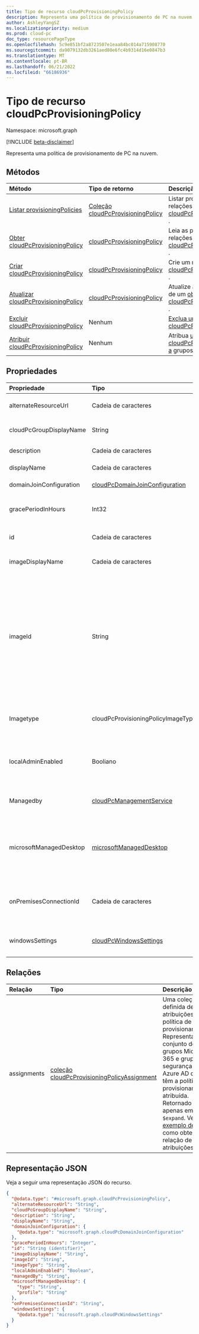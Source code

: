 ```yaml
---
title: Tipo de recurso cloudPcProvisioningPolicy
description: Representa uma política de provisionamento de PC na nuvem.
author: AshleyYangSZ
ms.localizationpriority: medium
ms.prod: cloud-pc
doc_type: resourcePageType
ms.openlocfilehash: 5c9e851bf2a8723507e1eaa84bc014a715908770
ms.sourcegitcommit: da9079132db3261aed80e6fc4b9314d16e0847b3
ms.translationtype: MT
ms.contentlocale: pt-BR
ms.lasthandoff: 06/21/2022
ms.locfileid: "66186936"
---
```

# <a name="cloudpcprovisioningpolicy-resource-type"></a>Tipo de recurso cloudPcProvisioningPolicy

Namespace: microsoft.graph

[!INCLUDE [beta-disclaimer](../../includes/beta-disclaimer.md)]

Representa uma política de provisionamento de PC na nuvem.

## <a name="methods"></a>Métodos

|Método|Tipo de retorno|Descrição|
|:---|:---|:---|
|[Listar provisioningPolicies](../api/virtualendpoint-list-provisioningpolicies.md)|[Coleção cloudPcProvisioningPolicy](../resources/cloudpcprovisioningpolicy.md)|Listar propriedades e relações dos objetos [cloudPcProvisioningPolicy](../resources/cloudpcprovisioningpolicy.md) .|
|[Obter cloudPcProvisioningPolicy](../api/cloudpcprovisioningpolicy-get.md)|[cloudPcProvisioningPolicy](../resources/cloudpcprovisioningpolicy.md)|Leia as propriedades e as relações de um [objeto cloudPcProvisioningPolicy](../resources/cloudpcprovisioningpolicy.md) .|
|[Criar cloudPcProvisioningPolicy](../api/virtualendpoint-post-provisioningpolicies.md)|[cloudPcProvisioningPolicy](../resources/cloudpcprovisioningpolicy.md)|Crie um novo [objeto cloudPcProvisioningPolicy](../resources/cloudpcprovisioningpolicy.md) .|
|[Atualizar cloudPcProvisioningPolicy](../api/cloudpcprovisioningpolicy-update.md)|[cloudPcProvisioningPolicy](../resources/cloudpcprovisioningpolicy.md)|Atualize as propriedades de um [objeto cloudPcProvisioningPolicy](../resources/cloudpcprovisioningpolicy.md) .|
|[Excluir cloudPcProvisioningPolicy](../api/cloudpcprovisioningpolicy-delete.md)|Nenhum|[Exclua um objeto cloudPcProvisioningPolicy](../resources/cloudpcprovisioningpolicy.md).|
|[Atribuir cloudPcProvisioningPolicy](../api/cloudpcprovisioningpolicy-assign.md)|Nenhum |Atribua [um cloudPcProvisioningPolicy a](../resources/cloudpcprovisioningpolicy.md) grupos de usuários.|

## <a name="properties"></a>Propriedades

|Propriedade|Tipo|Descrição|
|:---|:---|:---|
|alternateResourceUrl|Cadeia de caracteres|A URL do recurso alternativo vinculado a essa política de provisionamento. Somente leitura.|
|cloudPcGroupDisplayName|String|O nome de exibição do grupo de PC na nuvem no qual os PCs na nuvem residem. Somente leitura.|
|description|Cadeia de caracteres|A descrição da política de provisionamento.|
|displayName|Cadeia de caracteres|O nome de exibição da política de provisionamento.|
|domainJoinConfiguration|[cloudPcDomainJoinConfiguration](../resources/cloudpcdomainjoinconfiguration.md)|Especifica como os PCs na nuvem ingressarão Azure Active Directory.|
|gracePeriodInHours|Int32|O número de horas de espera antes que ocorra o reprovisionamento/desprovisionamento. Somente leitura.|
|id|Cadeia de caracteres|Identificador exclusivo para a política de provisionamento de PC na nuvem. Somente leitura.|
|imageDisplayName|Cadeia de caracteres|O nome de exibição da imagem do sistema operacional que você está provisionando.|
|imageId|String|A ID da imagem do sistema operacional que você deseja provisionar em PCs na nuvem. O formato de uma imagem de tipo de galeria é: {publisher_offer_sku}. Os valores com suporte para cada um dos parâmetros são os seguintes:<ul><li>publisher: Microsoftwindowsdesktop.</li> <li>oferta: windows-ent-cpc.</li> <li>sku: 21h1-ent-cpc-m365, 21h1-ent-cpc-os, 20h2-ent-cpc-m365, 20h2-ent-cpc-os, 20h1-ent-cpc-m365, 20h1-ent-cpc-os, 19h2-ent-cpc-m365 e 19h2-ent-cpc-os.</li></ul>|
|Imagetype|cloudPcProvisioningPolicyImageType|O tipo de imagem do sistema operacional (personalizada ou galeria) que você deseja provisionar em PCs na nuvem. Os valores possíveis são: `gallery` e `custom`.|
|localAdminEnabled|Booliano|Indica se a opção de administrador local está habilitada. Se a opção de administrador local estiver habilitada, o usuário final poderá ser um administrador do dispositivo pc na nuvem. Somente leitura.|
|Managedby|[cloudPcManagementService](../resources/cloudpconpremisesconnection.md#cloudpcmanagementservice-values)|Especifica quais serviços gerenciam a conexão de rede do Azure. Os valores possíveis são: `windows365`, `devBox`, `unknownFutureValue`. Somente leitura.|
|microsoftManagedDesktop|[microsoftManagedDesktop](../resources/microsoftManagedDesktop.md)|As configurações específicas para o Microsoft Managed Desktop, que permitem que os clientes obtenham uma experiência de dispositivo gerenciado para o PC na nuvem. Antes de habilitar Microsoft Managed Desktop, um administrador deve configurá-lo.|
|onPremisesConnectionId|Cadeia de caracteres|A ID do cloudPcOnPremisesConnection. Para garantir que os PCs na nuvem tenham conectividade de rede e que eles ingressem no domínio, escolha uma conexão com uma rede virtual validada pelo serviço de PC na nuvem.|
|windowsSettings|[cloudPcWindowsSettings](../resources/cloudpcwindowssettings.md)|Configurações Windows específicas a serem configuradas durante a criação de PCs na nuvem para essa política de provisionamento.|

## <a name="relationships"></a>Relações

|Relação|Tipo|Descrição|
|:---|:---|:---|
|assignments|[coleção cloudPcProvisioningPolicyAssignment](../resources/cloudpcprovisioningpolicyassignment.md)|Uma coleção definida de atribuições de política de provisionamento. Representa o conjunto de grupos Microsoft 365 e grupos de segurança em Azure AD que têm a política de provisionamento atribuída. Retornado apenas em `$expand`. Veja um [exemplo de](../api/cloudpcprovisioningpolicy-get.md) como obter a relação de atribuições. |

## <a name="json-representation"></a>Representação JSON

Veja a seguir uma representação JSON do recurso.
<!-- {
  "blockType": "resource",
  "keyProperty": "id",
  "@odata.type": "microsoft.graph.cloudPcProvisioningPolicy",
  "baseType": "microsoft.graph.entity",
  "openType": false
}
-->

``` json
{
  "@odata.type": "#microsoft.graph.cloudPcProvisioningPolicy",
  "alternateResourceUrl": "String",
  "cloudPcGroupDisplayName": "String",
  "description": "String",
  "displayName": "String",
  "domainJoinConfiguration": {
    "@odata.type": "microsoft.graph.cloudPcDomainJoinConfiguration"
  },
  "gracePeriodInHours": "Integer",
  "id": "String (identifier)",
  "imageDisplayName": "String",
  "imageId": "String",
  "imageType": "String",
  "localAdminEnabled": "Boolean",
  "managedBy": "String",
  "microsoftManagedDesktop": {
    "type": "String",
    "profile": "String"
  },
  "onPremisesConnectionId": "String",
  "windowsSettings": {
    "@odata.type": "microsoft.graph.cloudPcWindowsSettings"
  }
}
```
